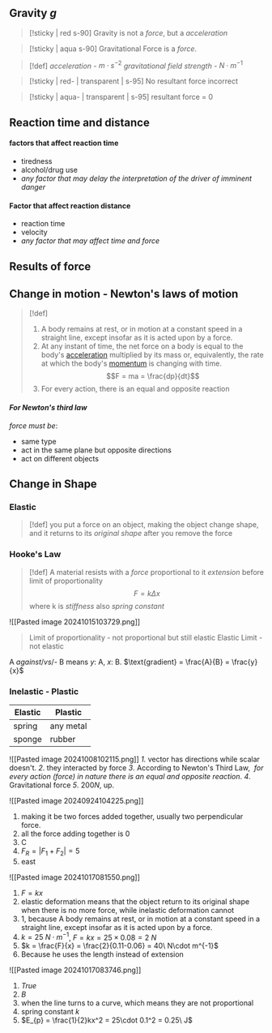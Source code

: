 ## Gravity $g$

> [!sticky | red s-90]
> Gravity is not a *force*, but a *acceleration*

> [!sticky | aqua s-90]
> Gravitational Force is a *force*. 

> [!def]
> *acceleration* - $m\cdot s^{-2}$
> *gravitational field strength* - $N\cdot m^{-1}$

> [!sticky | red- | transparent | s-95]
> No resultant force  incorrect 

> [!sticky | aqua- | transparent | s-95]
> resultant force = 0


## Reaction time and distance
#### factors that affect reaction time
- tiredness
- alcohol/drug use
- _any factor that may delay the interpretation of the driver of imminent danger_
#### Factor that affect reaction distance
- reaction time
- velocity
- *any factor that may affect time and force*

## Results of force

## Change in motion - Newton's laws of motion
> [!def]
> 1. A body remains at rest, or in motion at a constant speed in a straight line, except insofar as it is acted upon by a force.
> 2. At any instant of time, the net force on a body is equal to the body's [acceleration](https://en.wikipedia.org/wiki/Acceleration "Acceleration") multiplied by its mass or, equivalently, the rate at which the body's [momentum](https://en.wikipedia.org/wiki/Momentum "Momentum") is changing with time.
>  $$F = ma = \frac{dp}{dt}$$
> 3. For every action, there is an equal and opposite reaction

#### _For Newton's third law_
_force must be_:
- same type
- act in the same plane but opposite directions
- act on different objects

## Change in Shape
### Elastic
> [!def] 
> you put a force on an object, making the object change shape, and it returns to its *original shape* after you remove the force
### Hooke's Law
> [!def]
> A material resists with a *force* proportional to it *extension* before limit of proportionality
> $$F=k\Delta x$$
> where k is *stiffness* also *spring constant*

![[Pasted image 20241015103729.png]]
> Limit of proportionality - not proportional but still elastic
> Elastic Limit - not elastic

A *against*/*vs*/*-* B means *y*: A, *x*: B.
$\text{gradient} = \frac{A}{B} = \frac{y}{x}$

### Inelastic - Plastic

| Elastic | Plastic   |
| ------- | --------- |
| spring  | any metal |
| sponge  | rubber    |























![[Pasted image 20241008102115.png]]
*1.* vector has directions while scalar doesn't.
*2*. they interacted by force
*3*. According to Newton's Third Law,  _for every action (force) in nature there is an equal and opposite reaction_.
*4*. Gravitational force
*5*. $200N$, up.


![[Pasted image 20240924104225.png]]
1. making it be two forces added together, usually two perpendicular force.
2. all the force adding together is 0
3. C
4. $F_{R} = |F_{1}+F_{2}| = 5$
5. east

![[Pasted image 20241017081550.png]]
1. $F=kx$
2. elastic deformation means that the object return to its original shape when there is no more force, while inelastic deformation cannot
3. 1, because A body remains at rest, or in motion at a constant speed in a straight line, except insofar as it is acted upon by a force.
4. $k = 25 \ N\cdot m^{-1}$, $F = kx = 25\times 0.08 = 2\ N$
5. $k = \frac{F}{x} = \frac{2}{0.11-0.06} = 40\ N\cdot m^{-1}$
6. Because he uses the length instead of extension

![[Pasted image 20241017083746.png]]
1. *True*
2. *B*
3. when the line turns to a curve, which means they are not proportional
4. spring constant $k$
5. $E_{p} = \frac{1}{2}kx^2 = 25\cdot 0.1^2 = 0.25\ J$
